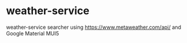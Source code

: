 # weather-service
weather-service searcher using https://www.metaweather.com/api/ and Google Material MUI5
